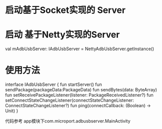 
# 启动基于Socket实现的 Server



# 启动 基于Netty实现的Server
val mAdbUsbServer: IAdbUsbServer = NettyAdbUsbServer.getInstance()

# 使用方法
interface IAdbUsbServer {
fun startServer()
fun sendPackage(packageData:PackageData)
fun sendBytes(data: ByteArray)
fun setReceivePackageListener(listener: PackageReceivedListener?)
fun setConnectStateChangeListener(connectStateChangeListener: ConnectStateChangeListener?)
fun ping(connectCallback: (Boolean) -> Unit)
}

代码参考 app模块下com.microport.adbusbserver.MainActivity 